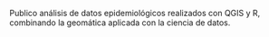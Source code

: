 Publico análisis de datos epidemiológicos realizados con QGIS y R, combinando la geomática aplicada con la ciencia de datos.

